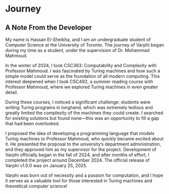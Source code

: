 # Journey

## A Note From the Developer

My name is Hassan El-Sheikha, and I am an undergraduate student of Computer Science at the University of Toronto. The journey of Varphi began during my time as a student, under the supervision of Dr. Mohammad Mahmoud.

In the winter of 2024, I took CSC363: Computability and Complexity with Professor Mahmoud. I was fascinated by Turing machines and how such a simple model could serve as the foundation of all modern computing. This interest deepened when I took CSC492, a summer reading course with Professor Mahmoud, where we explored Turing machines in even greater detail.

During these courses, I noticed a significant challenge: students were writing Turing programs in longhand, which was extremely tedious and greatly limited the complexity of the machines they could create. I searched for existing solutions but found none—this was an opportunity to fill a gap that had been overlooked.

I proposed the idea of developing a programming language that models Turing machines to Professor Mahmoud, who quickly became excited about it. He presented the proposal to the university’s department administration, and they approved him as my supervisor for the project. Development of Varphi officially began in the fall of 2024, and after months of effort, I completed the project around December 2024. The official release of Varphi v1.0.0 was on January 25, 2025.

Varphi was born out of necessity and a passion for computation, and I hope it serves as a valuable tool for those interested in Turing machines and theoretical computer science!

